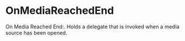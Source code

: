 # OnMediaReachedEnd

On Media Reached End:. Holds a delegate that is invoked when a media source has been opened.

